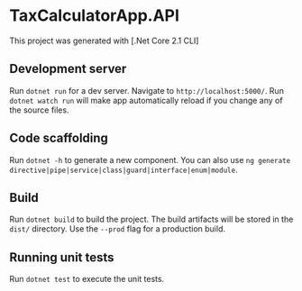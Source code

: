 # TaxCalculatorApp.API

This project was generated with [.Net Core 2.1 CLI]

## Development server

Run `dotnet run` for a dev server. Navigate to `http://localhost:5000/`. 
Run `dotnet watch run` will make app automatically reload if you change any of the source files.

## Code scaffolding

Run `dotnet -h` to generate a new component. You can also use `ng generate directive|pipe|service|class|guard|interface|enum|module`.

## Build

Run `dotnet build` to build the project. The build artifacts will be stored in the `dist/` directory. Use the `--prod` flag for a production build.

## Running unit tests

Run `dotnet test` to execute the unit tests.

